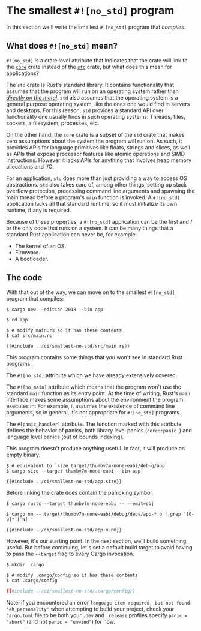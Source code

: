# The smallest `#![no_std]` program

In this section we'll write the smallest `#![no_std]` program that *compiles*.

## What does `#![no_std]` mean?

`#![no_std]` is a crate level attribute that indicates that the crate will link to the [`core`] crate
instead of the [`std`] crate, but what does this mean for applications?

[`core`]: https://doc.rust-lang.org/core/
[`std`]: https://doc.rust-lang.org/std/

The `std` crate is Rust's standard library. It contains functionality that assumes that the program
will run on an operating system rather than [*directly on the metal*]. `std` also assumes that the
operating system is a general purpose operating system, like the ones one would find in servers and
desktops. For this reason, `std` provides a standard API over functionality one usually finds in
such operating systems: Threads, files, sockets, a filesystem, processes, etc.

[*directly on the metal*]: https://en.wikipedia.org/wiki/Bare_machine

On the other hand, the `core` crate is a subset of the `std` crate that makes zero assumptions about
the system the program will run on. As such, it provides APIs for language primitives like floats,
strings and slices, as well as APIs that expose processor features like atomic operations and SIMD
instructions. However it lacks APIs for anything that involves heap memory allocations and I/O.

For an application, `std` does more than just providing a way to access OS abstractions. `std` also
takes care of, among other things, setting up stack overflow protection, processing command line
arguments and spawning the main thread before a program's `main` function is invoked. A `#![no_std]`
application lacks all that standard runtime, so it must initialize its own runtime, if any is
required.

Because of these properties, a `#![no_std]` application can be the first and / or the only code that
runs on a system. It can be many things that a standard Rust application can never be, for example:
- The kernel of an OS.
- Firmware.
- A bootloader.

## The code

With that out of the way, we can move on to the smallest `#![no_std]` program that compiles:

``` console
$ cargo new --edition 2018 --bin app

$ cd app
```

``` console
$ # modify main.rs so it has these contents
$ cat src/main.rs
```

``` rust
{{#include ../ci/smallest-no-std/src/main.rs}}
```

This program contains some things that you won't see in standard Rust programs:

The `#![no_std]` attribute which we have already extensively covered.

The `#![no_main]` attribute which means that the program won't use the standard `main` function as
its entry point. At the time of writing, Rust's `main` interface makes some assumptions about the
environment the program executes in: For example, it assumes the existence of command line
arguments, so in general, it's not appropriate for `#![no_std]` programs.

The `#[panic_handler]` attribute. The function marked with this attribute defines the behavior
of panics, both library level panics (`core::panic!`) and language level panics (out of bounds
indexing).

This program doesn't produce anything useful. In fact, it will produce an empty binary.

``` console
$ # equivalent to `size target/thumbv7m-none-eabi/debug/app`
$ cargo size --target thumbv7m-none-eabi --bin app
```

``` text
{{#include ../ci/smallest-no-std/app.size}}
```

Before linking the crate does contain the panicking symbol.

``` console
$ cargo rustc --target thumbv7m-none-eabi -- --emit=obj

$ cargo nm -- target/thumbv7m-none-eabi/debug/deps/app-*.o | grep '[0-9]* [^N] '
```

``` text
{{#include ../ci/smallest-no-std/app.o.nm}}
```

However, it's our starting point. In the next section, we'll build something useful. But before
continuing, let's set a default build target to avoid having to pass the `--target` flag to every
Cargo invocation.

``` console
$ mkdir .cargo

$ # modify .cargo/config so it has these contents
$ cat .cargo/config
```

``` toml
{{#include ../ci/smallest-no-std/.cargo/config}}
```

Note: if you encountered an error `language item required, but not found: 'eh_personality'` when attempting to build 
your project, check your `Cargo.toml` file to be both your `.dev` and `.release` profiles specify `panic = "abort"` (and
not `panic = "unwind"`) for now.
